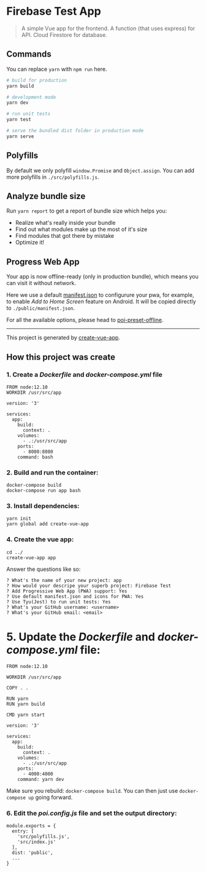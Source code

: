 # Firebase Test App

> A simple Vue app for the frontend.
> A function (that uses express) for API.
> Cloud Firestore for database.

## Commands

You can replace `yarn` with `npm run` here.

```bash
# build for production
yarn build

# development mode
yarn dev

# run unit tests
yarn test

# serve the bundled dist folder in production mode
yarn serve
```

## Polyfills

By default we only polyfill `window.Promise` and `Object.assign`. You can add more polyfills in `./src/polyfills.js`.

## Analyze bundle size

Run `yarn report` to get a report of bundle size which helps you:

- Realize what's really inside your bundle
- Find out what modules make up the most of it's size
- Find modules that got there by mistake
- Optimize it!

## Progress Web App

Your app is now offline-ready (only in production bundle), which means you can visit it without network.

Here we use a default [manifest.json](./static/manifest.json) to configurure your pwa, for example, to enable *Add to Home Screen* feature on Android. It will be copied directly to `./public/manifest.json`.


For all the available options, please head to [poi-preset-offline](https://github.com/egoist/poi/tree/master/packages/poi-preset-offline#api).

---

This project is generated by [create-vue-app](https://github.com/vue-land/create-vue-app).

## How this project was create

### 1. Create a *Dockerfile* and *docker-compose.yml* file

```
FROM node:12.10
WORKDIR /usr/src/app
```

```
version: '3'

services:
  app:
    build: 
      context: .
    volumes:
      - .:/usr/src/app
    ports:
      - 8080:8080
    command: bash
```

### 2. Build and run the container:

```
docker-compose build
docker-compose run app bash
```

### 3. Install dependencies:

```
yarn init
yarn global add create-vue-app
```

### 4. Create the vue app:

```
cd ../
create-vue-app app
```

Answer the questions like so:

```
? What's the name of your new project: app
? How would your descripe your superb project: Firebase Test
? Add Progressive Web App (PWA) support: Yes
? Use default manifest.json and icons for PWA: Yes
? Use Tyu(Jest) to run unit tests: Yes
? What's your GitHub username: <username>
? What's your GitHub email: <email>
```

# 5. Update the *Dockerfile* and *docker-compose.yml* file:

```
FROM node:12.10

WORKDIR /usr/src/app

COPY . .

RUN yarn
RUN yarn build

CMD yarn start
```

```
version: '3'

services:
  app:
    build: 
      context: .
    volumes:
      - .:/usr/src/app
    ports:
      - 4000:4000
    command: yarn dev
```

Make sure you rebuild: `docker-compose build`. You can then just use `docker-compose up` going forward.

### 6. Edit the *poi.config.js* file and set the output directory:

```
module.exports = {
  entry: [
    'src/polyfills.js',
    'src/index.js'
  ],
  dist: 'public',
  ...
}
```